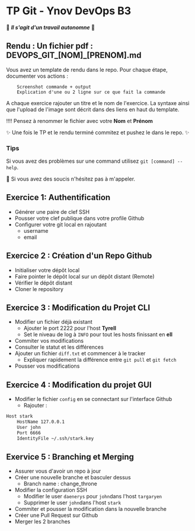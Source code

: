 # TP Git - Ynov DevOps B3

:see_no_evil: _**Il s'agit d'un travail autonomne**_ :speak_no_evil:

## **Rendu :** Un fichier pdf : DEVOPS_GIT_[NOM]\_[PRENOM].md

Vous avez un template de rendu dans le repo. 
Pour chaque étape, documenter vos actions : 

        Screenshot commande + output
        Explication d'une ou 2 ligne sur ce que fait la commande
        
A chaque exercice rajouter un titre et le nom de l'exercice. La syntaxe ainsi que l'upload de l'image sont décrit dans des liens en haut du template.

:bangbang::bangbang: Pensez à renommer le fichier avec votre **Nom** et **Prénom**

:sparkles: Une fois le TP et le rendu terminé commitez et pushez le dans le repo. :sparkles:
  
### Tips   
Si vous avez des problèmes sur une command utilisez `git [command] --help`.

:raising_hand: Si vous avez des soucis n'hésitez pas à m'appeler. 
 
## Exercice 1: Authentification

- Générer une paire de clef SSH
- Pousser votre clef publique dans votre profile Github
- Configurer votre git local en rajoutant
  - username
  - email  

## Exercice 2 : Création d'un Repo Github

- Initialiser votre dépôt local
- Faire pointer le dépôt local sur un dépôt distant (Remote)
- Vérifier le dépôt distant
- Cloner le repository

## Exercice 3 : Modification du Projet CLI

- Modifier un fichier déjà existant
  - Ajouter le port 2222 pour l'host **Tyrell**
  - Set le niveau de log à `INFO` pour tout les hosts finissant en **ell**
- Commiter vos modifications
- Consulter le statut et les différences
- Ajouter un fichier `diff.txt` et commencer à le tracker
  - Expliquer rapidement la différence entre `git pull` et `git fetch`
- Pousser vos modifications

## Exercice 4 : Modification du projet GUI

- Modifier le fichier `config` en se connectant sur l'interface Github
  - Rajouter :
```sh
Host stark
    HostName 127.0.0.1
    User john
    Port 6666
    IdentityFile ~/.ssh/stark.key
```

## Exervice 5 : Branching et Merging

- Assurer vous d'avoir un repo à jour
- Créer une nouvelle branche et basculer dessus
  - Branch name : change_throne 
- Modifier la configuration SSH 
  -  Modifier le user `daenerys` pour `john`dans l'host `targaryen`
  -  Supprimer le user `john`dans l'host `stark`
-  Commiter et pousser la modification dans la nouvelle branche
-  Créer une Pull Request sur Github
-  Merger les 2 branches
  
